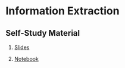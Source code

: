# Information Extraction

## Self-Study Material

1. [Slides](../slides/ie.pdf)

2. [Notebook](../code/spacy.zip)
